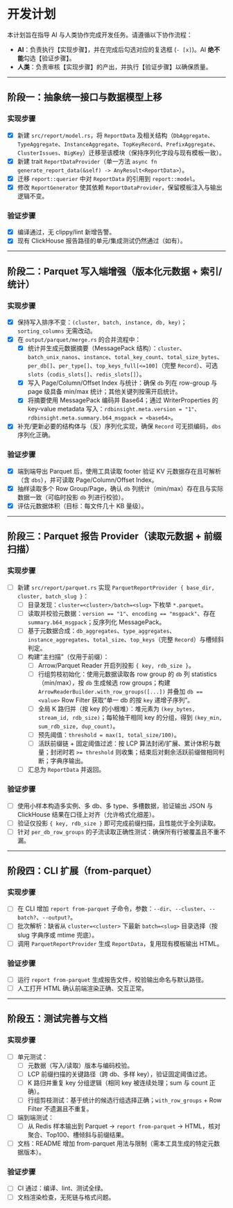 # 开发计划

本计划旨在指导 AI 与人类协作完成开发任务。请遵循以下协作流程：

*   **AI**：负责执行【实现步骤】，并在完成后勾选对应的复选框 (`- [x]`)。AI **绝不能**勾选【验证步骤】。
*   **人类**：负责审核【实现步骤】的产出，并执行【验证步骤】以确保质量。

---

## 阶段一：抽象统一接口与数据模型上移

### 实现步骤
- [x] 新建 `src/report/model.rs`，将 `ReportData` 及相关结构（`DbAggregate`、`TypeAggregate`、`InstanceAggregate`、`TopKeyRecord`、`PrefixAggregate`、`ClusterIssues`、`BigKey`）迁移至该模块（保持序列化字段与现有模板一致）。
- [x] 新建 trait `ReportDataProvider`（单一方法 `async fn generate_report_data(&self) -> AnyResult<ReportData>`）。
- [x] 迁移 `report::querier` 中对 `ReportData` 的引用到 `report::model`。
- [x] 修改 `ReportGenerator` 使其依赖 `ReportDataProvider`，保留模板注入与输出逻辑不变。

### 验证步骤
- [x] 编译通过，无 clippy/lint 新增告警。
- [x] 现有 ClickHouse 报告路径的单元/集成测试仍然通过（如有）。

---

## 阶段二：Parquet 写入端增强（版本化元数据 + 索引/统计）

### 实现步骤
- [x] 保持写入排序不变：`(cluster, batch, instance, db, key)`；`sorting_columns` 无需改动。
- [x] 在 `output/parquet/merge.rs` 的合并流程中：
  - [x] 统计并生成元数据摘要（MessagePack 结构）：`cluster`、`batch_unix_nanos`、`instance`、`total_key_count`、`total_size_bytes`、`per_db[]`、`per_type[]`、`top_keys_full[<=100]`（完整 `Record`）、可选 `slots`（`codis_slots[]`、`redis_slots[]`）。
  - [x] 写入 Page/Column/Offset Index 与统计：确保 `db` 列在 row-group 与 page 级具备 min/max 统计；其他关键列按需开启统计。
  - [x] 将摘要使用 MessagePack 编码并 Base64；通过 WriterProperties 的 key-value metadata 写入：`rdbinsight.meta.version = "1"`、`rdbinsight.meta.summary.b64_msgpack = <base64>`。
- [x] 补充/更新必要的结构体与（反）序列化实现，确保 `Record` 可无损编码，`dbs` 序列化正确。

### 验证步骤
- [x] 端到端导出 Parquet 后，使用工具读取 footer 验证 KV 元数据存在且可解析（含 `dbs`），并可读取 Page/Column/Offset Index。
- [x] 抽样读取多个 Row Group/Page，确认 `db` 列统计（min/max）存在且与实际数据一致（可临时投影 `db` 列进行校验）。
- [x] 评估元数据体积（目标：每文件几十 KB 量级）。

---

## 阶段三：Parquet 报告 Provider（读取元数据 + 前缀扫描）

### 实现步骤
- [ ] 新建 `src/report/parquet.rs` 实现 `ParquetReportProvider { base_dir, cluster, batch_slug }`：
  - [ ] 目录发现：`cluster=<cluster>/batch=<slug>` 下枚举 `*.parquet`。
  - [ ] 读取并校验元数据：`version == "1"`、`encoding == "msgpack"`、存在 `summary.b64_msgpack`；反序列化 MessagePack。
  - [ ] 基于元数据合成：`db_aggregates`、`type_aggregates`、`instance_aggregates`、`total_size`、`top_keys`（完整 `Record`）与槽倾斜判定。
  - [ ] 构建“主扫描”（仅用于前缀）：
    - [ ] Arrow/Parquet Reader 开启列投影 `{ key, rdb_size }`。
    - [ ] 行组剪枝初始化：使用元数据读取各 row group 的 `db` 列 statistics（min/max），按 `db` 生成候选 row groups；构建 `ArrowReaderBuilder.with_row_groups([...])` 并叠加 `db == <value>` Row Filter 获取“单一 db 的按 `key` 递增子序列”。
    - [ ] 全局 K 路归并（按 key 的小根堆）：堆元素为 `(key_bytes, stream_id, rdb_size)`；每轮抽干相同 key 的分组，得到 `(key_min, sum_rdb_size, dup_count)`。
    - [ ] 预先阈值：`threshold = max(1, total_size/100)`。
    - [ ] 活跃前缀链 + 固定阈值过滤：按 LCP 算法封闭/扩展、累计体积与数量；封闭时若 `>= threshold` 则收集；结束后对剩余活跃前缀做相同判断；字典序输出。
  - [ ] 汇总为 `ReportData` 并返回。

### 验证步骤
- [ ] 使用小样本构造多实例、多 db、多 type、多槽数据，验证输出 JSON 与 ClickHouse 结果在口径上对齐（允许格式化细差）。
- [ ] 验证仅投影 `{ key, rdb_size }` 即可完成前缀扫描，且性能优于全列读取。
- [ ] 针对 `per_db_row_groups` 的子流读取正确性测试：确保所有行被覆盖且不重不漏。

---

## 阶段四：CLI 扩展（from-parquet）

### 实现步骤
- [ ] 在 CLI 增加 `report from-parquet` 子命令，参数：`--dir`、`--cluster`、`--batch?`、`--output?`。
- [ ] 批次解析：缺省从 `cluster=<cluster>` 下最新 `batch=<slug>` 目录选择（按 slug 字典序或 mtime 兜底）。
- [ ] 调用 `ParquetReportProvider` 生成 `ReportData`，复用现有模板输出 HTML。

### 验证步骤
- [ ] 运行 `report from-parquet` 生成报告文件，校验输出命名与默认路径。
- [ ] 人工打开 HTML 确认前端渲染正确、交互正常。

---

## 阶段五：测试完善与文档

### 实现步骤
- [ ] 单元测试：
  - [ ] 元数据（写入/读取）版本与编码校验。
  - [ ] LCP 前缀扫描的关键路径（跨 db、多样 key），验证固定阈值过滤。
  - [ ] K 路归并重复 key 分组逻辑（相同 key 被连续处理；sum 与 count 正确）。
  - [ ] 行组剪枝测试：基于统计的候选行组选择正确；`with_row_groups` + Row Filter 不遗漏且不重复。
- [ ] 端到端测试：
  - [ ] 从 Redis 样本输出到 Parquet -> `report from-parquet` -> HTML，核对聚合、Top100、槽倾斜与前缀结果。
- [ ] 文档：README 增加 from-parquet 用法与限制（需本工具生成的特定元数据版本）。

### 验证步骤
- [ ] CI 通过：编译、lint、测试全绿。
- [ ] 文档渲染检查，无死链与格式问题。
